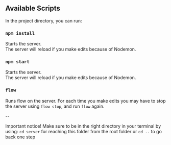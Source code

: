 
## Available Scripts

In the project directory, you can run:

### `npm install`

Starts the server.<br />
The server will reload if you make edits because of Nodemon.<br />

### `npm start`

Starts the server.<br />
The server will reload if you make edits because of Nodemon.<br />

### `flow`

Runs flow on the server. For each time you make edits you may have to stop the server using
`flow stop`, and run `flow` again. <br />

--

Important notice! Make sure to be in the right directory in your terminal by using:
`cd server` for reaching this folder from the root folder or `cd ..` to go back one step
